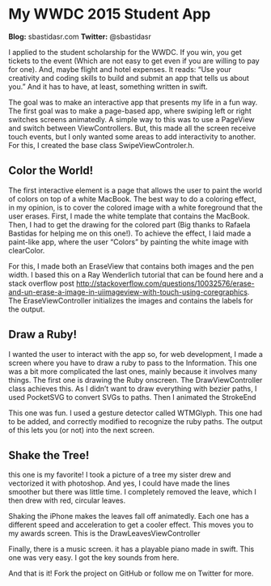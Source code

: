 # My WWDC 2015 Student App

**Blog:** sbastidasr.com **Twitter:** @sbastidasr

I applied to the student scholarship for the WWDC. If you win, you get tickets to the event (Which are not easy to get even if you are willing to pay for one). And, maybe flight and hotel expenses. It reads: “Use your creativity and coding skills to build and submit an app that tells us about you.” And it has to have, at least, something written in swift. 

The goal was to make an interactive app that presents my life in a fun way. The first goal was to make a page-based app, where swiping left or right switches screens animatedly. A simple way to this was to use a PageView and switch between ViewControllers. But, this made all the screen receive touch events, but I only wanted some areas to add interactivity to another. For this, I created the base class SwipeViewControler.h.


## Color the World!

The first interactive element is a page that allows the user to paint the world of colors on top of a white MacBook. The best way to do a coloring effect, in my opinion, is to cover the colored image with a white foreground that the user erases. First, I made the white template that contains the MacBook. Then, I had to get the drawing for the colored part (Big thanks to Rafaela Bastidas for helping me on this one!). To achieve the effect, I laid made a paint-like app, where the user “Colors” by painting the white image with clearColor.

For this, I made both an EraseView that contains both images and the pen width. I based this on a Ray Wenderlich tutorial that can be found here and a stack overflow post http://stackoverflow.com/questions/10032576/erase-and-un-erase-a-image-in-uiimageview-with-touch-using-coregraphics. The EraseViewController initializes the images and contains the labels for the output.


## Draw a Ruby!

I wanted the user to interact with the app so, for web development, I made a screen where you have to draw a ruby to pass to the Information. This one was a bit more complicated the last ones, mainly because it involves many things. The first one is drawing the Ruby onscreen. The DrawViewController class achieves this. As I didn’t want to draw everything with bezier paths, I used PocketSVG to convert SVGs to paths. Then I animated the StrokeEnd

This one was fun. I used a gesture detector called WTMGlyph. This one had to be added, and correctly modified to recognize the ruby paths. The output of this lets you (or not) into the next screen.


## Shake the Tree!

this one is my favorite! I took a picture of a tree my sister drew and vectorized it with photoshop. And yes, I could have made the lines smoother but there was little time. I completely removed the leave, which I then drew with red, circular leaves.

Shaking the iPhone makes the leaves fall off animatedly. Each one has a different speed and acceleration to get a cooler effect. This moves you to my awards screen. This is the DrawLeavesViewController


Finally, there is a music screen. it has a playable piano made in swift. This one was very easy. I got the key sounds from here.



And that is it!  Fork the project on GitHub or follow me on Twitter for more.
